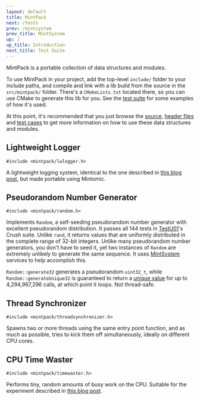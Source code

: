 ```yaml
---
layout: default
title: MintPack
next: /tests
prev: /mintsystem
prev_title: MintSystem
up: /
up_title: Introduction
next_title: Test Suite
---
```


MintPack is a portable collection of data structures and modules.

To use MintPack in your project, add the top-level `include/` folder to your include paths, and compile and link with a lib build from the source in the `src/mintpack/` folder. There's a `CMakeLists.txt` located there, so you can use CMake to generate this lib for you. See the [test suite](../tests) for some examples of how it's used.

At this point, it's recommended that you just browse the [source](https://github.com/mintomic/mintomic/tree/master/src/mintpack), [header files](https://github.com/mintomic/mintomic/tree/master/include/mintpack) and [test cases](https://github.com/mintomic/mintomic/tree/master/tests) to get more information on how to use these data structures and modules.

## Lightweight Logger

    #include <mintpack/lwlogger.h>

A lightweight logging system, identical to the one described in [this blog post](http://preshing.com/20120522/lightweight-in-memory-logging), but made portable using Mintomic.

## Pseudorandom Number Generator

    #include <mintpack/random.h>

Implements `Random`, a self-seeding pseudorandom number generator with excellent pseudorandom distribution. It passes all 144 tests in [TestU01](http://www.iro.umontreal.ca/~simardr/testu01/tu01.html)'s Crush suite. Unlike `rand`, it returns values that are uniformly distributed in the complete range of 32-bit integers. Unlike many pseudorandom number generators, you don't have to seed it, yet two instances of `Random` are extremely unlikely to generate the same sequence. It uses [MintSystem](/mintsystem) services to help accomplish this.

`Random::generate32` generates a pseudorandom `uint32_t`, while `Random::generateUnique32` is guaranteed to return a [unique value](http://preshing.com/20121224/how-to-generate-a-sequence-of-unique-random-integers) for up to 4,294,967,296 calls, at which point it loops. Not thread-safe.

## Thread Synchronizer

    #include <mintpack/threadsynchronizer.h>
	
Spawns two or more threads using the same entry point function, and as much as possible, tries to kick them off simultaneously, ideally on different CPU cores.

## CPU Time Waster

    #include <mintpack/timewaster.h>

Performs tiny, random amounts of busy work on the CPU. Suitable for the experiment described in [this blog post](http://preshing.com/20121019/this-is-why-they-call-it-a-weakly-ordered-cpu).
